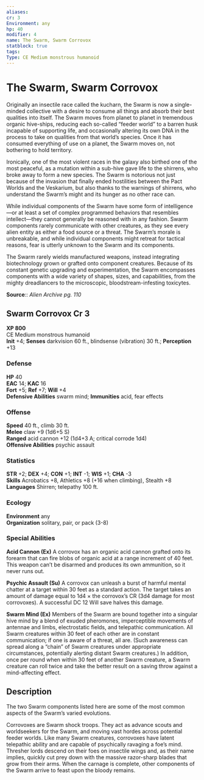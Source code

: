 ```yaml
---
aliases: 
cr: 3
Environment: any
hp: 40
modifier: 4
name: The Swarm, Swarm Corrovox
statblock: true
tags: 
Type: CE Medium monstrous humanoid  
---
```


# The Swarm, Swarm Corrovox

Originally an insectile race called the kucharn, the Swarm is now a single-minded collective with a desire to consume all things and absorb their best qualities into itself. The Swarm moves from planet to planet in tremendous organic hive-ships, reducing each so-called “feeder world” to a barren husk incapable of supporting life, and occasionally altering its own DNA in the process to take on qualities from that world’s species. Once it has consumed everything of use on a planet, the Swarm moves on, not bothering to hold territory.

Ironically, one of the most violent races in the galaxy also birthed one of the most peaceful, as a mutation within a sub-hive gave life to the shirrens, who broke away to form a new species. The Swarm is notorious not just because of the invasion that finally ended hostilities between the Pact Worlds and the Veskarium, but also thanks to the warnings of shirrens, who understand the Swarm’s might and its hunger as no other race can.

While individual components of the Swarm have some form of intelligence—or at least a set of complex programmed behaviors that resembles intellect—they cannot generally be reasoned with in any fashion. Swarm components rarely communicate with other creatures, as they see every alien entity as either a food source or a threat. The Swarm’s morale is unbreakable, and while individual components might retreat for tactical reasons, fear is utterly unknown to the Swarm and its components.

The Swarm rarely wields manufactured weapons, instead integrating biotechnology grown or grafted onto component creatures. Because of its constant genetic upgrading and experimentation, the Swarm encompasses components with a wide variety of shapes, sizes, and capabilities, from the mighty dreadlancers to the microscopic, bloodstream-infesting toxicytes.

**Source**:: _Alien Archive pg. 110_

## Swarm Corrovox Cr 3

**XP 800**  
CE Medium monstrous humanoid  
**Init** +4; **Senses** darkvision 60 ft., blindsense (vibration) 30 ft.; **Perception** +13  

### Defense

**HP** 40  
**EAC** 14; **KAC** 16  
**Fort** +5; **Ref** +7; **Will** +4  
**Defensive Abilities** swarm mind; **Immunities** acid, fear effects  

### Offense

**Speed** 40 ft., climb 30 ft.  
**Melee** claw +9 (1d6+5 S)  
**Ranged** acid cannon +12 (1d4+3 A; critical corrode 1d4)  
**Offensive Abilities** psychic assault

### Statistics

**STR** +2; **DEX** +4; **CON** +1; **INT** -1; **WIS** +1; **CHA** -3  
**Skills** Acrobatics +8, Athletics +8 (+16 when climbing), Stealth +8  
**Languages** Shirren; telepathy 100 ft.

### Ecology

**Environment** any  
**Organization** solitary, pair, or pack (3-8)

### Special Abilities

**Acid Cannon (Ex)** A corrovox has an organic acid cannon grafted onto its forearm that can fire blobs of organic acid at a range increment of 40 feet. This weapon can’t be disarmed and produces its own ammunition, so it never runs out.

**Psychic Assault (Su)** A corrovox can unleash a burst of harmful mental chatter at a target within 30 feet as a standard action. The target takes an amount of damage equal to 1d4 × the corrovox’s CR (3d4 damage for most corrovoxes). A successful DC 12 Will save halves this damage.

**Swarm Mind (Ex)** Members of the Swarm are bound together into a singular hive mind by a blend of exuded pheromones, imperceptible movements of antennae and limbs, electrostatic fields, and telepathic communication. All Swarm creatures within 30 feet of each other are in constant communication; if one is aware of a threat, all are. (Such awareness can spread along a “chain” of Swarm creatures under appropriate circumstances, potentially alerting distant Swarm creatures.) In addition, once per round when within 30 feet of another Swarm creature, a Swarm creature can roll twice and take the better result on a saving throw against a mind-affecting effect.

## Description

The two Swarm components listed here are some of the most common aspects of the Swarm’s varied evolutions.

Corrovoxes are Swarm shock troops. They act as advance scouts and worldseekers for the Swarm, and moving vast hordes across potential feeder worlds. Like many Swarm creatures, corrovoxes have latent telepathic ability and are capable of psychically ravaging a foe’s mind. Thresher lords descend on their foes on insectile wings and, as their name implies, quickly cut prey down with the massive razor-sharp blades that grow from their arms. When the carnage is complete, other components of the Swarm arrive to feast upon the bloody remains.
